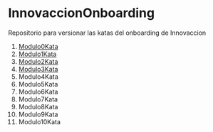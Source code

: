 # InnovaccionOnboarding
Repositorio para versionar las katas del onboarding de Innovaccion
1. [Modulo0Kata](00-ship-manual.ipynb)
2. [Modulo1Kata](01-first-steps-kata1.ipynb)
3. [Modulo2Kata](02-venv-kata.PNG)
4. [Modulo3Kata](03-boolean-conditions-kata3.ipynb)
5. Modulo4Kata
6. Modulo5Kata
7. Modulo6Kata
8. Modulo7Kata
9. Modulo8Kata
10. Modulo9Kata
11. Modulo10Kata
